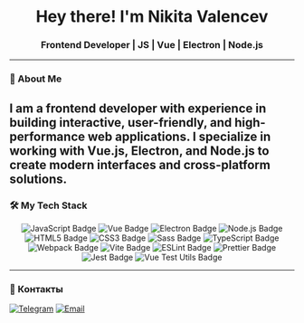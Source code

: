 <h1 align="center">Hey there! I'm Nikita Valencev</h1>
<h3 align="center">Frontend Developer | JS | Vue | Electron | Node.js</h3>

---

### 🚀 About Me

I am a frontend developer with experience in building interactive, user-friendly, and high-performance web applications. I specialize in working with **Vue.js**, **Electron**, and **Node.js** to create modern interfaces and cross-platform solutions.
---

### 🛠️ My Tech Stack
<div align="center">
  <p>
    <img src="https://img.shields.io/badge/JavaScript-F7DF1E?style=for-the-badge&logo=javascript&logoColor=black" alt="JavaScript Badge" />
    <img src="https://img.shields.io/badge/Vue.js-4FC08D?style=for-the-badge&logo=vue.js&logoColor=white" alt="Vue Badge" />
    <img src="https://img.shields.io/badge/Electron-47848F?style=for-the-badge&logo=electron&logoColor=white" alt="Electron Badge" />
    <img src="https://img.shields.io/badge/Node.js-339933?style=for-the-badge&logo=node.js&logoColor=white" alt="Node.js Badge" />
    <img src="https://img.shields.io/badge/HTML5-E34F26?style=for-the-badge&logo=html5&logoColor=white" alt="HTML5 Badge" />
    <img src="https://img.shields.io/badge/CSS3-1572B6?style=for-the-badge&logo=css3&logoColor=white" alt="CSS3 Badge" />
    <img src="https://img.shields.io/badge/Sass-CC6699?style=for-the-badge&logo=sass&logoColor=white" alt="Sass Badge" />
    <img src="https://img.shields.io/badge/TypeScript-3178C6?style=for-the-badge&logo=typescript&logoColor=white" alt="TypeScript Badge" />
    <img src="https://img.shields.io/badge/Webpack-8DD6F9?style=for-the-badge&logo=webpack&logoColor=black" alt="Webpack Badge" />
    <img src="https://img.shields.io/badge/Vite-646CFF?style=for-the-badge&logo=vite&logoColor=white" alt="Vite Badge" />
    <img src="https://img.shields.io/badge/ESLint-4B32C3?style=for-the-badge&logo=eslint&logoColor=white" alt="ESLint Badge" />
    <img src="https://img.shields.io/badge/Prettier-F7B93E?style=for-the-badge&logo=prettier&logoColor=black" alt="Prettier Badge" />
    <img src="https://img.shields.io/badge/Jest-C21325?style=for-the-badge&logo=jest&logoColor=white" alt="Jest Badge" />
    <img src="https://img.shields.io/badge/Vue_Test_Utils-4FC08D?style=for-the-badge&logo=vue.js&logoColor=white" alt="Vue Test Utils Badge" />
  </p>
</div>

---

### 💌 Контакты  
[![Telegram](https://img.shields.io/badge/Telegram-2CA5E0?style=for-the-badge&logo=telegram&logoColor=white)](https://t.me/sfvalencev)  [![Email](https://img.shields.io/badge/Email-D14836?style=for-the-badge&logo=gmail&logoColor=white)](mailto:valencevnik@gmail.com)  

